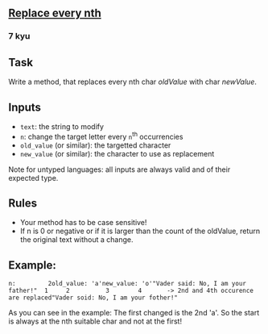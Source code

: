 <h2><a href=https://www.codewars.com/kata/57fcaed83206fb15fd00027a/train/javascript target="_blank">Replace every nth</a></h2><h3>7 kyu</h3><h2 id="task">Task</h2><p>Write a method, that replaces every nth char <em>oldValue</em> with char <em>newValue</em>.</p><h2 id="inputs">Inputs</h2><ul><li><code>text</code>: the string to modify</li><li><code>n</code>: change the target letter every <code>n</code><sup>th</sup> occurrencies</li><li><code>old_value</code> (or similar): the targetted character</li><li><code>new_value</code> (or similar): the character to use as replacement</li></ul><p>Note for untyped languages: all inputs are always valid and of their expected type.</p><h2 id="rules">Rules</h2><ul><li>Your method has to be case sensitive!</li><li>If n is 0 or negative or if it is larger than the count of the oldValue, return the original text without a change.</li></ul><h2 id="example">Example:</h2><pre><code>n:         2old_value: 'a'new_value: 'o'"Vader said: No, I am your father!"  1     2          3        4       -&gt; 2nd and 4th occurence are replaced"Vader soid: No, I am your fother!"</code></pre><p>As you can see in the example: The first changed is the 2nd 'a'. So the start is always at the nth suitable char and not at the first!</p>